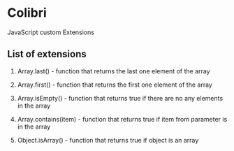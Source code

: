 # Colibri
JavaScript custom Extensions

## List of extensions
1. Array.last() - function that returns the last one element of the array

2. Array.first() - function that returns the first one element of the array

3. Array.isEmpty() - function that returns true if there are no any elements in the array

4. Array.contains(item) - function that returns true if item from parameter is in the array

5. Object.isArray() - function that returns true if object is an array